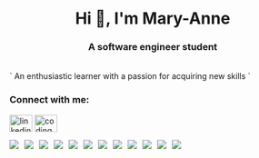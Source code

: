 <h1 align="center">Hi 👋, I'm Mary-Anne</h1>
<h3 align="center">A software engineer student</h3>

<br>
` An enthusiastic learner with a passion for acquiring new skills `



<h3 align="left">Connect with me:</h3>
<p align="left">
<a href="https://www.linkedin.com/in/mary-anne-ibeh" target="blank"><img align="center" src="https://raw.githubusercontent.com/rahuldkjain/github-profile-readme-generator/master/src/images/icons/Social/linked-in-alt.svg" alt="linkedin.com/in/mary-anne-ibeh-07451b248" height="30" width="40" /></a>
<a href="https://stackoverflow.com/users/codingwanne" target="blank"><img align="center" src="https://raw.githubusercontent.com/rahuldkjain/github-profile-readme-generator/master/src/images/icons/Social/stack-overflow.svg" alt="codingwanne" height="30" width="40" /></a>
</p>

<div style="display: flex; flex-wrap: wrap; gap: 10px;">
    <img src="https://img.shields.io/badge/Firebase-FFCA28?style=for-the-badge&logo=firebase&logoColor=black">
    <img src="https://img.shields.io/badge/Microsoft%20Azure-0089D6?style=for-the-badge&logo=microsoft%20azure&logoColor=white">
    <img src="https://img.shields.io/badge/React-61DAFB?style=for-the-badge&logo=react&logoColor=white">
    <img src="https://img.shields.io/badge/Django-092E20?style=for-the-badge&logo=django&logoColor=white">
    <img src="https://img.shields.io/badge/Python-3776AB?style=for-the-badge&logo=python&logoColor=white">
    <img src="https://img.shields.io/badge/HTML5-E34F26?style=for-the-badge&logo=html5&logoColor=white">
    <img src="https://img.shields.io/badge/CSS3-1572B6?style=for-the-badge&logo=css3&logoColor=white">
    <img src="https://img.shields.io/badge/JavaScript-323330?style=for-the-badge&logo=javascript&logoColor=F7DF1E">
    <img src="https://img.shields.io/badge/C-00599C?style=for-the-badge&logo=c&logoColor=white">
    <img src="https://img.shields.io/badge/C%2B%2B-00599C?style=for-the-badge&logo=c%2B%2B&logoColor=white">
    <img src="https://img.shields.io/badge/Jupyter-F37626.svg?&style=for-the-badge&logo=Jupyter&logoColor=white">
    <img src="https://img.shields.io/badge/MySQL-005C84?style=for-the-badge&logo=mysql&logoColor=white">
</div>



